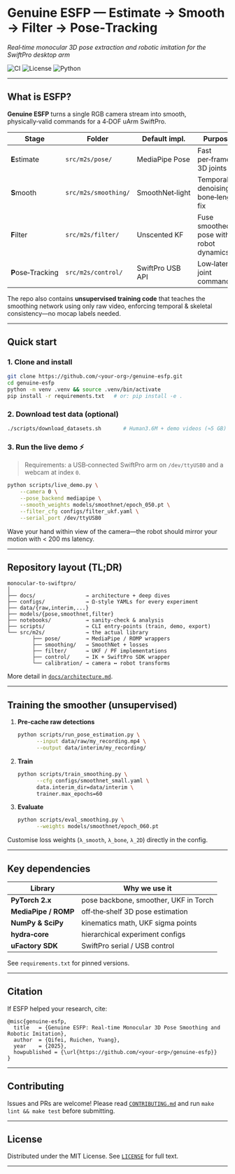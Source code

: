 # Genuine ESFP — **E**stimate → **S**mooth → **F**ilter → **P**ose‑Tracking

*Real‑time monocular 3D pose extraction and robotic imitation for the SwiftPro desktop arm*

![CI](https://github.com/Qifei-C/Genuine-ESFP/actions/workflows/ci.yml/badge.svg)
![License](https://github.com/Qifei-C/Genuine-ESFP/blob/main/LICENSE)
![Python](https://img.shields.io/badge/python-3.10%2B-blue)

---

## What is ESFP?

**Genuine ESFP** turns a single RGB camera stream into smooth, physically‑valid commands for a 4‑DOF uArm SwiftPro.



| Stage             | Folder               | Default impl.    | Purpose                                |
| ----------------- | -------------------- | ---------------- | -------------------------------------- |
| **E**stimate      | `src/m2s/pose/`      | MediaPipe Pose   | Fast per‑frame 3D joints               |
| **S**mooth        | `src/m2s/smoothing/` | SmoothNet‑light  | Temporal denoising & bone‑length fix   |
| **F**ilter        | `src/m2s/filter/`    | Unscented KF     | Fuse smoothed pose with robot dynamics |
| **P**ose‑Tracking | `src/m2s/control/`   | SwiftPro USB API | Low‑latency joint commands             |

The repo also contains **unsupervised training code** that teaches the smoothing network using only raw video, enforcing temporal & skeletal consistency—no mocap labels needed.

---

## Quick start

### 1. Clone and install

```bash
git clone https://github.com/<your-org>/genuine-esfp.git
cd genuine-esfp
python -m venv .venv && source .venv/bin/activate
pip install -r requirements.txt   # or: pip install -e .
```

### 2. Download test data (optional)

```bash
./scripts/download_datasets.sh       # Human3.6M + demo videos (≈5 GB)
```

### 3. Run the live demo ⚡

> Requirements: a USB‑connected SwiftPro arm on `/dev/ttyUSB0` and a webcam at index `0`.

```bash
python scripts/live_demo.py \
    --camera 0 \
    --pose_backend mediapipe \
    --smooth_weights models/smoothnet/epoch_050.pt \
    --filter_cfg configs/filter_ukf.yaml \
    --serial_port /dev/ttyUSB0
```

Wave your hand within view of the camera—the robot should mirror your motion with < 200 ms latency.

---

## Repository layout (TL;DR)

```text
monocular-to-swiftpro/
│
├── docs/                → architecture + deep dives
├── configs/             → Ω-style YAMLs for every experiment
├── data/{raw,interim,...}
├── models/{pose,smoothnet,filter}
├── notebooks/           → sanity‑check & analysis
├── scripts/             → CLI entry‑points (train, demo, export)
└── src/m2s/             → the actual library
        ├── pose/        → MediaPipe / ROMP wrappers
        ├── smoothing/   → SmoothNet + losses
        ├── filter/      → UKF / PF implementations
        ├── control/     → IK + SwiftPro SDK wrapper
        └── calibration/ → camera ↔ robot transforms
```

More detail in [`docs/architecture.md`](docs/architecture.md).

---

## Training the smoother (unsupervised)

1. **Pre‑cache raw detections**

   ```bash
   python scripts/run_pose_estimation.py \
         --input data/raw/my_recording.mp4 \
         --output data/interim/my_recording/
   ```

2. **Train**

   ```bash
   python scripts/train_smoothing.py \
         --cfg configs/smoothnet_small.yaml \
         data.interim_dir=data/interim \
         trainer.max_epochs=60
   ```

3. **Evaluate**

   ```bash
   python scripts/eval_smoothing.py \
         --weights models/smoothnet/epoch_060.pt
   ```

Customise loss weights (`λ_smooth`, `λ_bone`, `λ_2D`) directly in the config.

---

## Key dependencies

| Library              | Why we use it                         |
| -------------------- | ------------------------------------- |
| **PyTorch 2.x**      | pose backbone, smoother, UKF in Torch |
| **MediaPipe / ROMP** | off‑the‑shelf 3D pose estimation      |
| **NumPy & SciPy**    | kinematics math, UKF sigma points     |
| **hydra‑core**       | hierarchical experiment configs       |
| **uFactory SDK**     | SwiftPro serial / USB control         |

See `requirements.txt` for pinned versions.

---

## Citation

If ESFP helped your research, cite:

```text
@misc{genuine-esfp,
  title   = {Genuine ESFP: Real-time Monocular 3D Pose Smoothing and Robotic Imitation},
  author  = {Qifei, Ruichen, Yuang},
  year    = {2025},
  howpublished = {\url{https://github.com/<your-org>/genuine-esfp}}
}
```

---

## Contributing

Issues and PRs are welcome!
Please read [`CONTRIBUTING.md`](docs/contributing.md) and run `make lint && make test` before submitting.

---

## License

Distributed under the MIT License.
See [`LICENSE`](LICENSE) for full text.

---

